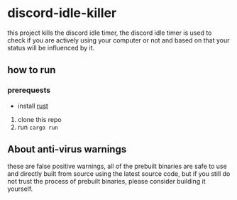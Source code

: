 # discord-idle-killer
this project kills the discord idle timer, the discord idle timer is used to check if you are actively using your computer or not and based on that your status will be influenced by it.


## how to run
### prerequests
- install [rust](https://www.rust-lang.org/tools/install)

1. clone this repo
2. run `cargo run`

## About anti-virus warnings
these are false positive warnings, all of the prebuilt binaries are safe to use and directly built from source using the latest source code, but if you still do not trust the process of prebuilt binaries, please consider building it yourself. 
